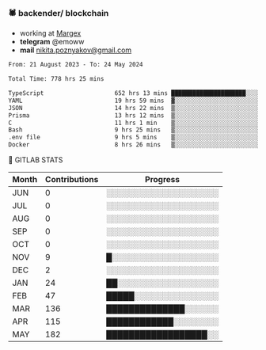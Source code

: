 ### 🕷 backender/ blockchain
- working at [Margex](https://margex.com/en)
- **telegram** @emoww
- **mail** nikita.poznyakov@gmail.com

<!--START_SECTION:waka-->

```txt
From: 21 August 2023 - To: 24 May 2024

Total Time: 778 hrs 25 mins

TypeScript                    652 hrs 13 mins █████████████████████░░░░   83.76 %
YAML                          19 hrs 59 mins  ▓░░░░░░░░░░░░░░░░░░░░░░░░   02.57 %
JSON                          14 hrs 22 mins  ▒░░░░░░░░░░░░░░░░░░░░░░░░   01.85 %
Prisma                        13 hrs 12 mins  ▒░░░░░░░░░░░░░░░░░░░░░░░░   01.70 %
C                             11 hrs 1 min    ▒░░░░░░░░░░░░░░░░░░░░░░░░   01.42 %
Bash                          9 hrs 25 mins   ▒░░░░░░░░░░░░░░░░░░░░░░░░   01.21 %
.env file                     9 hrs 5 mins    ▒░░░░░░░░░░░░░░░░░░░░░░░░   01.17 %
Docker                        8 hrs 26 mins   ▒░░░░░░░░░░░░░░░░░░░░░░░░   01.08 %
```

<!--END_SECTION:waka-->


🦊 GITLAB STATS

<!--START_SECTION:emo-gitlab-->
| Month | Contributions | Progress | 
|-------|---------------|---------------------------|
|JUN|0  |░░░░░░░░░░░░░░░░░░░░|
|JUL|0  |░░░░░░░░░░░░░░░░░░░░|
|AUG|0  |░░░░░░░░░░░░░░░░░░░░|
|SEP|0  |░░░░░░░░░░░░░░░░░░░░|
|OCT|0  |░░░░░░░░░░░░░░░░░░░░|
|NOV|9  |█░░░░░░░░░░░░░░░░░░░|
|DEC|2  |░░░░░░░░░░░░░░░░░░░░|
|JAN|24 |██░░░░░░░░░░░░░░░░░░|
|FEB|47 |█████░░░░░░░░░░░░░░░|
|MAR|136|██████████████░░░░░░|
|APR|115|████████████░░░░░░░░|
|MAY|182|██████████████████░░|

<!--END_SECTION:emo-gitlab-->



